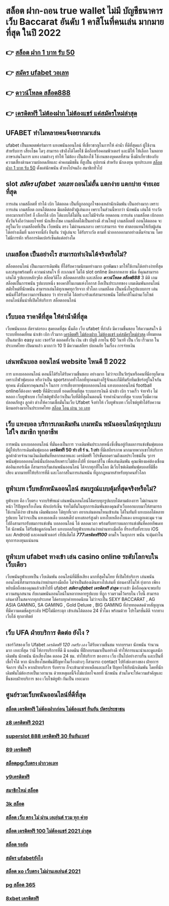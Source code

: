 # สล็อต ฝาก-ถอน true wallet ไม่มี บัญชีธนาคาร เว็บ Baccarat อันดับ 1 คาสิโนที่คนเล่น มากมายที่สุด ในปี 2022

## 👉 [สล็อต ฝาก 1 บาท รับ 50](https://mabet.net/credit-free-new/)
## 👉 [สมัคร ufabet วอเลท](https://mabet.net/20-free-100/)
## 👉 [ดาวน์โหลด สล็อต888](https://mabet.net/register/)
## 👉 [เครดิตฟรี ไม่ต้องฝาก ไม่ต้องแชร์ แค่สมัครใหม่ล่าสุด](https://mabet.net/pg-slot-credit-free/)

## UFABET ทำไมหลายคนจึงอยากมาเล่น
ufabet  เป็นแพลตฟอร์มการ แทงพนันออนไลน์ ที่เชี่ยวชาญในการให้ ค่าน้ำ ที่ดีที่สุดแก่ ผู้ใช้งานสำหรับการ เสี่ยงโชค ใดๆ สามารถ เข้าถึงได้โดยใช้  มือถือหรือคอมพิวเตอร์ และมีให้  ให้เลือก ในหลายภาษาเล่นในการ  แทง เกมต่างๆ ทำให้  ไม่ต้อง เป็นต้องใช้ ใช้งานของบุคคลที่สาม ซึ่งมักเกี่ยวข้องกับความเสี่ยงด้านความปลอดภัยและ ค่าคอมมิชชั่น ที่สูงป็น อุปกรณ์ สำหรับ  นักลงทุน ทุกประเภท [สล็อต ฝาก 1 บาท รับ 50](https://mabet.net/20-free-100/) ตั้งแต่นักพนัน ตัวยงไปจนถึง สมาชิกทั่วไป


##  slot ***สมัคร ufabet วอเลท*** ถอนไม่อั้น แตกง่าย แตกบ่าย จ่ายเอะที่สุด

การเล่น เกมสล็อตที่ ทำได้  เบิก  ได้ตลอด  เป็นที่ถูกอกถูกใจของเหล่านักเดิมพัน  เป็นอย่างมาก เพราะการเล่น เกมสล็อต  ถอนได้ตลอด  มีผลดีต่อตัวผู้เล่นเอง เพราะในส่วนนี้หากว่า นักพนัน  เล่นได้ รางวัล เยอะมากเท่าไหร่ ก็ เลือกได้   เบิก ได้แบบได้ไม่อั้น และไม่มีจำกัด ยอดถอน  การเล่น เกมสล็อต  เบิกออกทั้งวันจึงถือว่าตอบโจทย์ นักเสี่ยงโชค  เกมสล็อตได้เป็นอย่างดี ส่วนใหญ่  เกมสล็อตที่  ถอนได้ตลอด จะอยู่ในเว็บ เกมสล็อตที่เป็น  เว็บพนัน ตรง    ไม่ผ่านคนกลาง  เพราะสามารถ จ่าย ค่าตอบแทนให้กับผู้เล่นได้อย่างเต็มที่ นอกจากนี้ยัง ยืนยัน  ว่าผู้เล่นจะ ได้รับรางวัล ตามที่ นำออกออกมาอย่างเต็มจำนวน โดยไม่มีการหัก หรือการคิดเปอร์เซ็นต์แต่อย่างใด 


##  เกมสล็อต เป็นอย่างไร สามารถทำเงินได้จริงหรือไม่?

 สล็อตออนไลน์  เป็นเกมการเดิมพัน ที่ได้รับความนิยมอย่างมาก ถูกพัฒนา  มาให้ใช้งานได้อย่างง่ายที่สุด  และสนุกพร้อมทั้ง  ความน่าสนใจ ที่ กะเกณฑ์ ไม่ได้  slot online มีหลากหลาย ชนิด ที่คุณสามารถเล่นได้ รูปแบบหลักๆคือ  สล็อตวิดีโอ สล็อตคลาสสิก และสล็อต ***ดาวน์โหลด สล็อต888*** 3 มิติ เกมสล็อตเป็นการพนัน  รูปแบบหนึ่ง ของคาสิโนเกมแห่งโอกาส ถือเป็นประเภทของ เกมเดิมพันออนไลน์  สมัยใหม่ที่นักพนัน สามารถเล่นได้ทุกเพศทุกวัยจาก ทั่วโลก  เกมสล็อต  เป็นหนึ่งในรูปแบบการ เล่นพนันที่ได้รับความการชื่นชอบ  ว่า  ทำรายได้ ได้อย่างจริงแท้สามารถพนัน ได้ที่คาสิโนผ่านเว็บไซต์ออนไลน์ชั้นนำที่เปิดให้บริการ สล็อตออนไลน์ 


## เว็บบอล ราคาดีที่สุด ให้ค่าน้ำดีที่สุด

 เว็บพนันบอล   อัตราต่อรอง   สุดยอดที่สุด   นั้นคือ  เว็บ  ufabet  ที่กำลัง   มีความชื่นชอบ ให้ความสนใจ  มีระบบที่ยอดเยี่ยม   นำเข้า   เบิก   เร็วมาก   [เครดิตฟรี ไม่ต้องฝาก ไม่ต้องแชร์ แค่สมัครใหม่ล่าสุด](https://mabet.net/credit-free-50/) เยี่ยมยอด เป็นสมาชิก  easy  และ  เซอร์วิส  ตลอดทั้งวัน  เงิน  เข้า  บัญชี  ภายใน   60 วินาที เป็น   เว็บ   เร็วมาก ในประเทศไทย  เปิดมาแล้ว มากกว่า  10 ปี  มีความเสถียร ปลอดภัย ในเรื่อง  การจ่ายเงิน 

##  เล่นพนันบอล ออนไลน์  website ไหนดี ปี 2022

การ แทงบอลออนไลน์ ตอนนี้ได้รับได้รับความชื่นชอบ อย่างมาก ไม่ว่าจะเป็นวัยรุ่นหรือคนที่มีอายุก็ตาม เพราะกีฬาฟุตบอล หรือว่าเป็น sportสากลทั่วโลกที่ทุกคนต่างก็รู้จักและก็มีทีมรักทีมเชียร์อยู่ในใจกันทุกคน ดังนั้นหากคุณสนใจ ในการ การเสี่ยงทายฟุตบอลออนไลน์ แทงบอลออนไลน์ football onlineก็ต้องหา web ที่ดีมีระบบที่ ยอดเยี่ยมที่สุด  ระบบการเงินดี   นำเข้า   เบิก  รวดเร็ว จ่ายจริง  ไม่หลอก  เว็บยูฟ่าเบท เว็บไซต์ยูฟ่าถือว่าเป็นเว็บที่ดีที่สุดในตอนนี้ จ่ายค่าน้ำมากที่สุด ระบบเว็บมีความปลอดภัยสูง ลูกค้า ต่างให้ความเชื่อมั่นในเว็บ Ufabet  จึงทำให้ เว็บยูฟ่าเบท เว็บไซต์ยูฟ่าได้รับความนิยมอย่างมากในประเทศไทย [สล็อต โอน ผ่าน วอ เลท](https://mabet.net/)

## เว็บ แทงบอล  บริการเกมเดิมพัน เกมพนัน พนันออนไลน์ทุกรูปแบบ ใส่ใจ สมาชิก ทุกอาชีพ

การพนัน แทงบอลออนไลน์ ที่มั่นคงเป็นการ วางเดิมพันประเภทหนึ่งซึ่งขึ้นอยู่กับผลการแข่งขันฟุตบอล มีผู้ให้บริการเดิมพันฟุตบอล **เครดิตฟรี 50 ทำ เทิ ร์ น. 1 เท่า** ที่มีเสถียรภาพ มากมายพวกเขาให้บริการลูกค้าด้วยจำนวนเงินเดิมพันที่หลากหลายและ เครดิตฟรี โปรชั้นยอดรวมถึงผลประโยชน์อื่น ๆการ พนันฟุตบอลออนไลน์นั้นปลอดภัยเพราะไม่ต้องไปที่ บ่อนคาสิโน เพื่อเล่นเดิมพัน คุณเพียงแค่ต้องเชื่อมต่ออินเทอร์เน็ต ก็สามารถเริ่มเล่นพนันออนไลน์ ได้จากทุกที่ในโลก มีเว็บไซต์เดิมพันฟุตบอลที่มีชื่อเสียง มากมายที่ให้บริการที่ดี และโอกาสในการเล่นพนัน ที่ถูกกฎหมายสำหรับทุกคนทั่วโลก 

## ยูฟ่าเบท เว็บหลักพนันออนไลน์ สมบรูณ์แบบคุ้มที่สุดจริงหรือไม่?

 ยูฟ่าเบท  คือ เว็บตรง  จากบริษัทแม่ เล่นพนันออนไลน์ได้ครบทุกรูปแบบได้ตามต้องการ ไม่ผ่านนายหน้า ไร้ปัญหาเรื่องโดน หักเปอร์เซ็น จ่ายไม่อั้นในทุกการเดิมพันของคุณตัวเว็บออกแบบมาให้สามารถใช้งานได้ง่าย เข้าเล่น เดิมพันบอล ได้ทุกที่เวลา อยากเล่นตอนไหนเข้าเล่น ได้ในทันที แทงบอลได้หลายรูปแบบ ไม่ว่าจะเป็น แทงบอลเต็ง บอลสเต็ป แทงสกอร์สูงต่ำ แทงใบเหลืองใบแดง แทงลูกเตะมุม รวมไปถึงสามารถรับชมการแข่งขัน บอลออนไลน์ ได้ ตลอดเวลา พร้อมรับทราบผลการแข่งขันที่คอยอัพเดทให้ นักพนัน ได้รับข้อมูลก่อนใคร แทงบอลกับยูฟ่าเบทเล่นง่ายผ่านทางมือถือ ที่รองรับทั้งระบบ iOS และ Android และคอมพิวเตอร์ เท็ปแล็ตได้  ***777เครดิตฟรี100*** ตามใจ ในทุกการ พนัน จะคุ้มค่าในทุกการลงทุนแน่นอน


## ยูฟ่าเบท ufabet ทางเข้า  เล่น casino online  ระดับโลกจบในเว็บเดียว 

 เว็บพนันยูฟ่าเบทเป็น เว็บเดิมพัน ออนไลน์ที่มีชื่อเสียง มากที่สุดในไทย  ที่เปิดให้บริการ เล่นพนัน ออนไลน์ที่สามารถเล่นง่ายผ่านทางมือถือ ไม่จำเป็นต้องเดินทางไปเล่นที่ บ่อนคาสิโนให้ ยุ่งยาก เพียงหยิบมือถือของคุณแล้วเข้าไปที่ ufabet ***สมัคร ufabet เครดิตฟรี ล่าสุด*** ทางเข้า มือถือคุณจะพบกับความสนุกสนาน  กับเกมพนันออนไลน์ในหลากหลายรูปแบบ ที่ถูก รวมรวมไว้ครบใน เว็บนี้  สามารถเล่นคาสิโนสดจากทุกประเทศ ได้ครบทุกค่ายยอดนิยม  ไม่ว่าจะเป็น SEXY BACCARAT , AG ASIA GAMING, SA GAMING , Gold Deluxe , BIG GAMING ที่ถ่ายทอดสดด้วยสัญญาณที่มีความคมชัดสูงระดับ HDไม่มีกระตุก เข้าเล่นได้ตลอด 24 ชั่วโมง พร้อมด้วย โปรโมรชั่นดีดี จากทางเว็บได้ ทุกอาทิตย์ 


## เว็บ UFA ฝ่ายบริการ ติดต่อ ยังไง ?

 เซอร์วิสของเว็บ Ufabet  *เครดิตฟรี 120 กดรับ เอง* ได้รับความชื่นชม จากบรรดา นักพนัน  จำนวนมาก เยอะที่สุด  ว่ามี ให้การบริการที่ดี มี แอดมิน ที่ฝึกอบรมมาเป็นอย่างดี ทำให้การแนะนำและดูแลนักเดิมพัน นักพนัน นักเสี่ยงโชค  ตลอด 24 ชม.  ทำให้บริการ ของทาง เว็บ เป็นไปอย่างราบรื่น และเป็นที่  เชื่อใจได้  หาก  นักเสี่ยงโชคพันมีปัญหาในเรื่องต่างๆ ก็สามารถ  contact  ไปยังช่องทางของ ฝ่ายการจัดการ   ทันใจ หากฝ่ายบริการ  รับทราบ  ก็จะเข้ามาช่วยเหลือและแก้ไข ปัญหาให้กับนักเดิมพัน  โดยที่นักเดิมพันไม่ต้องรอเป็นเวลานาน ด้วยเหตุผลนี้จึงไม่แปลกใจเลยที่ นักพนัน ส่วนใดจะให้ความสำคัญและชื่นชอบฝ่ายบริการ ของ เว็บไซต์ยูฟ่า กันเป็น  เยอะมาก 


## ศูนย์รวมเว็บพนันออนไลน์ที่ดีที่สุด

### [สล็อต เครดิตฟรี ไม่ต้องฝากก่อน ไม่ต้องแชร์ ยืนยัน บัตรประชาชน](https://atom.io/themes/MABET.net%20สล็อตเว็บตรง%20สล็อต%20111%20008%20สล็อต%20สล็อตอตกหนัก%2020รับ100)
### [z8 เครดิตฟรี 2021](https://atom.io/themes/MABET.net%20สล็อตเว็บตรง%20superslot%20เครดิตฟรี50%20otp%202021%20008%20สล็อต%20สล็อตอตกหนัก%2020รับ100)
### [superslot 888 เครดิตฟรี 30 ยืนยันเบอร์](https://atom.io/themes/MABET.net%20สล็อตเว็บตรง%20เว็บ%20รวม%20สล็อต%20ทุก%20ค่าย%20ฝาก%20ถอน%20ไม่มี%20ขั้น%20ต่ำ%20008%20สล็อต%20สล็อตอตกหนัก%2020รับ100)
### [89 เครดิตฟรี](https://atom.io/themes/MABET.net%20สล็อตเว็บตรง%20พุซซี่888%20เครดิตฟรี50%20008%20สล็อต%20สล็อตอตกหนัก%2020รับ100)
### [สล็อตpgเว็บตรง ฝากวอเลท](https://atom.io/themes/MABET.net%20สล็อตเว็บตรง%20เครดิตฟรี2021ล่าสุด%20008%20สล็อต%20สล็อตอตกหนัก%2020รับ100)
### [y9เครดิตฟรี](https://atom.io/themes/MABET.net%20สล็อตเว็บตรง%20สล็อต%20ฝากขั้นต่ำ%201%20บาท%20รับ%2050%20008%20สล็อต%20สล็อตอตกหนัก%2020รับ100)
### [สมาชิกใหม่ สล็อต](https://atom.io/themes/MABET.net%20สล็อตเว็บตรง%20สล็อต66666%20008%20สล็อต%20สล็อตอตกหนัก%2020รับ100)
### [3k สล็อต](https://atom.io/themes/MABET.net%20สล็อตเว็บตรง%20สล็อตvip%20008%20สล็อต%20สล็อตอตกหนัก%2020รับ100)
### [สล็อต เว็บ ตรง ไม่ ผ่าน เอเย่นต์ รวม ทุก ค่าย](https://atom.io/themes/MABET.net%20สล็อตเว็บตรง%20super%20slot%20เครดิตฟรี%2050%20008%20สล็อต%20สล็อตอตกหนัก%2020รับ100)
### [สล็อต เครดิตฟรี 100 ไม่ต้องแชร์ 2021 ล่าสุด](https://atom.io/themes/MABET.net%20สล็อตเว็บตรง%20สล็อตpg%20เติม%20true%20wallet%20ฝาก-ถอน%20ไม่มี%20ขั้น%20ต่ํา%202021%20008%20สล็อต%20สล็อตอตกหนัก%2020รับ100)
### [สล็อต รอยัล](https://atom.io/themes/MABET.net%20สล็อตเว็บตรง%20mgmสล็อต%20008%20สล็อต%20สล็อตอตกหนัก%2020รับ100)
### [สมัคร ufabetยังไง](https://atom.io/themes/MABET.net%20สล็อตเว็บตรง%20สล็อตpx%20008%20สล็อต%20สล็อตอตกหนัก%2020รับ100)
### [สล็อต xo เว็บตรง ไม่ผ่านเอเย่นต์ 2021](https://atom.io/themes/MABET.net%20สล็อตเว็บตรง%20รวมเว็บ%20superslot%20เครดิตฟรี%20008%20สล็อต%20สล็อตอตกหนัก%2020รับ100)
### [pg สล็อต 365](https://atom.io/themes/MABET.net%20สล็อตเว็บตรง%20สมัครสล็อต%20เครดิตฟรี%20008%20สล็อต%20สล็อตอตกหนัก%2020รับ100)
### [8xbet เครดิตฟรี](https://atom.io/themes/MABET.net%20สล็อตเว็บตรง%20betflix%20pg%20เครดิตฟรี%2050%20008%20สล็อต%20สล็อตอตกหนัก%2020รับ100)